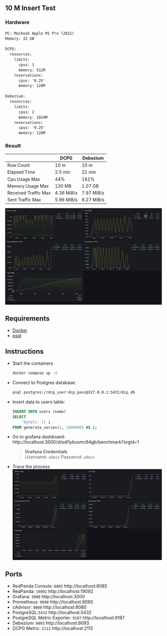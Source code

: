 ## 10 M Insert Test

### Hardware 
```txt
PC: Macbook Apple M1 Pro (2021)
Memory: 32 GB

DCPG: 
  resources:
    limits:
      cpus: 1
      memory: 512M
    reservations:
      cpus: '0.25'
      memory: 128M

Debezium:
  resources:
    limits:
      cpus: 2
      memory: 1024M
    reservations:
      cpus: '0.25'
      memory: 128M
```

### Result
|                      | DCPG       | Debezium     |
|----------------------|------------|--------------|
| Row Count            | 10 m       | 10 m         |
| Elapsed Time         | 2.5 min    | 21 min       |
| Cpu Usage Max        | 44%        | 181%         |
| Memory Usage Max     | 130 MB     | 1.07 GB      |
| Received Traffic Max | 4.36 MiB/s | 7.97 MiB/s   |
| Sent Traffic Max     | 5.96 MiB/s | 6.27 MiB/s   |

![10m_result](./10m_test.png)


## Requirements
- [Docker](https://docs.docker.com/compose/install/)
- [psql](https://www.postgresql.org/download/)
 
## Instructions

- Start the containers 
    ```sh
    docker compose up -d
    ```
- Connect to Postgres database:
   ```sh
   psql postgres://dcp_user:dcp_pass@127.0.0.1:5432/dcp_db
   ```
- Insert data to users table: 
    ```sql
    INSERT INTO users (name)
    SELECT
        'Oyleli' || i
    FROM generate_series(1, 1000000) AS i;
    ```
- Go to grafana dashboard: http://localhost:3000/d/edl1ybvsmc64gb/benchmark?orgId=1
    > **Grafana Credentials**  
     Username: `admin` Password: `admin`
- Trace the process 
![benchmark_dashboard](./dashboard.png)

## Ports

- RedPanda Console: `8085` http://localhost:8085 
- RedPanda: `19092` http://localhost:19092
- Grafana: `3000` http://localhost:3000
- Prometheus: `9090`  http://localhost:9090
- cAdvisor: `8080` http://localhost:8080
- PostgreSQL:`5432` http://localhost:5432
- PostgreSQL Metric Exporter: `9187` http://localhost:9187 
- Debezium: `9093` http://localhost:9093
- DCPG Metric: `2112` http://localhost:2112

